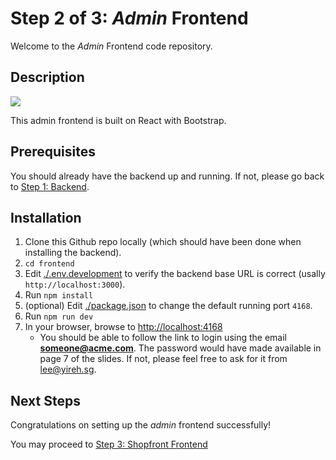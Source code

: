 # Step 2 of 3: *Admin* Frontend

Welcome to the *Admin* Frontend code repository.

## Description

<p>
<img src="https://myshopproductsimages.s3.ap-southeast-1.amazonaws.com/archi-frontend-admin.png" />
</p>

This admin frontend is built on React with Bootstrap. 

## Prerequisites

You should already have the backend up and running. If not, please go back to [Step 1: Backend](../backend/).

## Installation

1. Clone this Github repo locally (which should have been done when installing the backend).
2. `cd frontend`
3. Edit [./.env.development](./.env.development) to verify the backend base URL is correct (usally `http://localhost:3000`).
4. Run `npm install`
5. (optional) Edit [./package.json](./package.json) to change the default running port `4168`.
6. Run `npm run dev`
7. In your browser, browse to [http://localhost:4168](http://localhost:4168)
   - You should be able to follow the link to login using the email **someone@acme.com**. The password would have made available in page 7 of the slides. If not, please feel free to ask for it from lee@yireh.sg.

## Next Steps

Congratulations on setting up the *admin* frontend successfully! 

You may proceed to [Step 3: Shopfront Frontend](../frontend-shop/)
